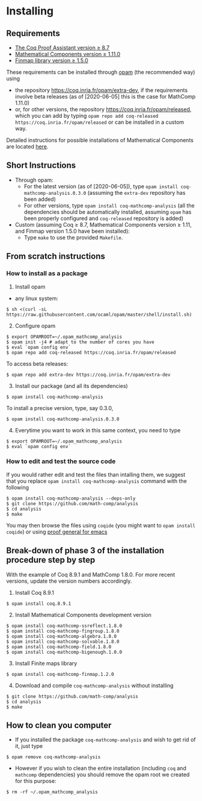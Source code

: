 # Installing

## Requirements
- [The Coq Proof Assistant version ≥ 8.7](https://coq.inria.fr)
- [Mathematical Components version ≥ 1.11.0](https://github.com/math-comp/math-comp)
- [Finmap library version ≥ 1.5.0](https://github.com/math-comp/finmap)

These requirements can be installed through [opam](https://opam.ocaml.org/) (the recommended way) using
- the repository https://coq.inria.fr/opam/extra-dev, if the requirements involve beta releases (as of [2020-06-05] this is the case for MathComp 1.11.0)
- or, for other versions, the repository https://coq.inria.fr/opam/released, which you can add by typing `opam repo add coq-released https://coq.inria.fr/opam/released`
or can be installed in a custom way.

Detailed instructions for possible installations of Mathematical Components are located [here](https://github.com/math-comp/math-comp/blob/master/INSTALL.md).

## Short Instructions
- Through opam:
  + For the latest version (as of [2020-06-05]), type `opam install coq-mathcomp-analysis.0.3.0` (assuming the `extra-dev` repository has been added)
  + For other versions, type `opam install coq-mathcomp-analysis`
  (all the dependencies should be automatically installed, assuming `opam` has been properly configured and `coq-released` repository is added)
- Custom (assuming Coq ≥ 8.7, Mathematical Components version ≥ 1.11, and Finmap version 1.5.0 have been installed):
  + Type `make` to use the provided `Makefile`.

## From scratch instructions
### How to install as a package
1. Install opam
- any linux system:
```
$ sh <(curl -sL https://raw.githubusercontent.com/ocaml/opam/master/shell/install.sh)
```

2. Configure opam
```
$ export OPAMROOT=~/.opam_mathcomp_analysis
$ opam init -j4 # adapt to the number of cores you have
$ eval `opam config env`
$ opam repo add coq-released https://coq.inria.fr/opam/released
```
To access beta releases:
```
$ opam repo add extra-dev https://coq.inria.fr/opam/extra-dev
```
3. Install our package (and all its dependencies)
```
$ opam install coq-mathcomp-analysis
```
To install a precise version, type, say 0.3.0,
```
$ opam install coq-mathcomp-analysis.0.3.0
```
4. Everytime you want to work in this same context, you need to type
```
$ export OPAMROOT=~/.opam_mathcomp_analysis 
$ eval `opam config env`
```

### How to edit and test the source code
If you would rather edit and test the files than intalling them, we suggest that you replace `opam install coq-mathcomp-analysis` command with the following
```
$ opam install coq-mathcomp-analysis --deps-only
$ git clone https://github.com/math-comp/analysis
$ cd analysis
$ make
```
You may then browse the files using `coqide` (you might want to `opam install coqide`) or using [proof general for emacs](https://github.com/ProofGeneral/PG)

## Break-down of phase 3 of the installation procedure step by step

With the example of Coq 8.9.1 and MathComp 1.8.0. For more recent versions, update the version numbers accordingly.

1. Install Coq 8.9.1
```
$ opam install coq.8.9.1
```
2. Install Mathematical Components development version 
```
$ opam install coq-mathcomp-ssreflect.1.8.0
$ opam install coq-mathcomp-fingroup.1.8.0
$ opam install coq-mathcomp-algebra.1.8.0
$ opam install coq-mathcomp-solvable.1.8.0
$ opam install coq-mathcomp-field.1.8.0
$ opam install coq-mathcomp-bigenough.1.0.0
```
3. Install Finite maps library
```
$ opam install coq-mathcomp-finmap.1.2.0
```
4. Download and compile `coq-mathcomp-analysis` without installing
```
$ git clone https://github.com/math-comp/analysis
$ cd analysis
$ make
```
## How to clean you computer
- If you installed the package `coq-mathcomp-analysis` and wish to get rid of it, just type
```
$ opam remove coq-mathcomp-analysis
```
- However if you wish to clean the entire installation (including `coq` and `mathcomp` dependencies) you should remove the opam root we created for this purpose:
```
$ rm -rf ~/.opam_mathcomp_analysis
```
